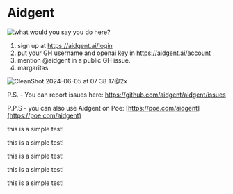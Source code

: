 # Aidgent

![what would you say you do here?](https://i.imgflip.com/8sh73j.jpg)

1. sign up at https://aidgent.ai/login
2. put your GH username and openai key in https://aidgent.ai/account
3. mention @aidgent in a public GH issue.
4. margaritas


![CleanShot 2024-06-05 at 07 38 17@2x](https://github.com/aidgent/aidgent/assets/19483938/7dcfb4da-c54e-439a-b30a-35e40619a250)


P.S. - You can report issues here: https://github.com/aidgent/aidgent/issues

P.P.S - you can also use Aidgent on Poe:
[https://poe.com/aidgent](https://poe.com/aidgent)

this is a simple test!

this is a simple test!

this is a simple test!

this is a simple test!

this is a simple test!

